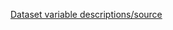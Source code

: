 [Dataset variable descriptions/source](http://math.furman.edu/~dcs/courses/math47/R/library/DAAG/html/ais.html)